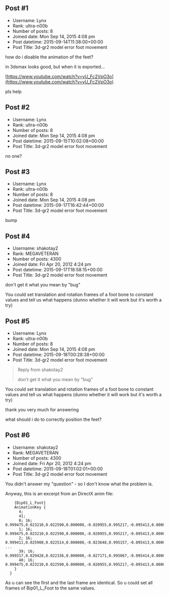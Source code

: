 ## Post #1
- Username: Lynx
- Rank: ultra-n00b
- Number of posts: 8
- Joined date: Mon Sep 14, 2015 4:08 pm
- Post datetime: 2015-09-14T11:38:00+00:00
- Post Title: 3d-gr2 model error foot movement

how do i disable the animation of the feet?

in 3dsmax looks good, but when it is exported...

[https://www.youtube.com/watch?v=yU_Fc2VpO3o](https://www.youtube.com/watch?v=yU_Fc2VpO3o)

pls help
## Post #2
- Username: Lynx
- Rank: ultra-n00b
- Number of posts: 8
- Joined date: Mon Sep 14, 2015 4:08 pm
- Post datetime: 2015-09-15T10:02:08+00:00
- Post Title: 3d-gr2 model error foot movement

no one?
## Post #3
- Username: Lynx
- Rank: ultra-n00b
- Number of posts: 8
- Joined date: Mon Sep 14, 2015 4:08 pm
- Post datetime: 2015-09-17T16:42:44+00:00
- Post Title: 3d-gr2 model error foot movement

bump
## Post #4
- Username: shakotay2
- Rank: MEGAVETERAN
- Number of posts: 4300
- Joined date: Fri Apr 20, 2012 4:24 pm
- Post datetime: 2015-09-17T18:58:15+00:00
- Post Title: 3d-gr2 model error foot movement

don't get it what you mean by "bug"

You could set translation and rotation frames of a foot bone to constant values and tell us what happens
(dunno whether it will work but it's worth a try)
## Post #5
- Username: Lynx
- Rank: ultra-n00b
- Number of posts: 8
- Joined date: Mon Sep 14, 2015 4:08 pm
- Post datetime: 2015-09-18T00:28:38+00:00
- Post Title: 3d-gr2 model error foot movement

> Reply from shakotay2
>
> don't get it what you mean by "bug"

You could set translation and rotation frames of a foot bone to constant values and tell us what happens
(dunno whether it will work but it's worth a try)

thank you very much for answering

what should i do to correctly position the feet?
## Post #6
- Username: shakotay2
- Rank: MEGAVETERAN
- Number of posts: 4300
- Joined date: Fri Apr 20, 2012 4:24 pm
- Post datetime: 2015-09-18T01:02:01+00:00
- Post Title: 3d-gr2 model error foot movement

You didn't answer my "question" - so I don't know what the problem is.

Anyway, this is an excerpt from an DirectX anim file:

```
    {Bip01_L_Foot}
    AnimationKey {
      4;
      41;
      0; 16; 0.999475,0.023210,0.022590,0.000000,-0.020955,0.995217,-0.095413,0.000000,-0.024697,0.094890,0.995181,0.000000,17.597597,-0.000000,-0.000000,1.000000;;,
      1; 16; 0.999475,0.023210,0.022590,0.000000,-0.020955,0.995217,-0.095413,0.000000,-0.024697,0.094890,0.995181,0.000000,17.597597,-0.000000,-0.000000,1.000000;;,
      2; 16; 0.999411,0.025908,0.022514,0.000000,-0.023648,0.995157,-0.095413,0.000000,-0.024877,0.094825,0.995183,0.000000,17.597597,-0.000000,-0.000000,1.000000;;,
...
      39; 16; 0.999317,0.029428,0.022336,0.000000,-0.027171,0.995067,-0.095414,0.000000,-0.025034,0.094742,0.995187,0.000000,17.597597,-0.000000,-0.000000,1.000000;;,
      40; 16; 0.999475,0.023210,0.022590,0.000000,-0.020955,0.995217,-0.095413,0.000000,-0.024697,0.094890,0.995181,0.000000,17.597597,-0.000000,-0.000000,1.000000;;;
    }
  }
```
As u can see the first and the last frame are identical. So u could set all frames of Bip01_L_Foot to the same values.

